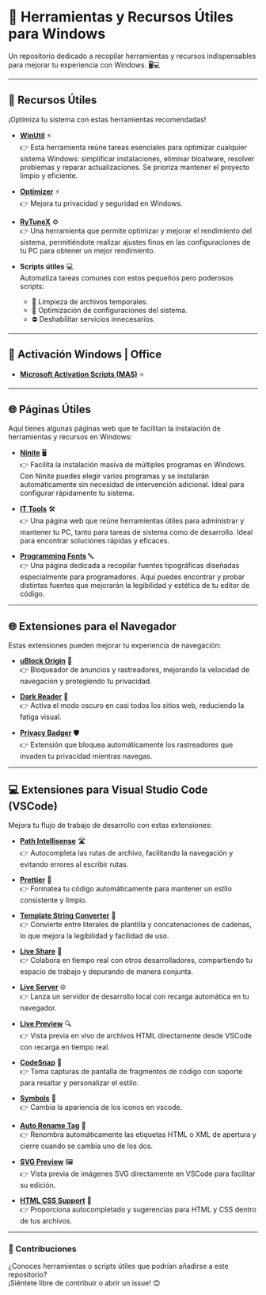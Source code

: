# 🚀 Herramientas y Recursos Útiles para Windows  

Un repositorio dedicado a recopilar herramientas y recursos indispensables para mejorar tu experiencia con Windows. 🖥️💻  

---

## 📂 Recursos Útiles  
¡Optimiza tu sistema con estas herramientas recomendadas!  

- **[WinUtil](https://github.com/ChrisTitusTech/winutil)** ⚡  
  👉 Esta herramienta reúne tareas esenciales para optimizar cualquier sistema Windows: simplificar instalaciones, eliminar bloatware, resolver problemas y reparar actualizaciones. Se prioriza mantener el proyecto limpio y eficiente.

- **[Optimizer](https://github.com/hellzerg/optimizer)** ⚡  
  👉 Mejora tu privacidad y seguridad en Windows.

- **[RyTuneX](https://github.com/rayenghanmi/RyTuneX)** ⚙️  
  👉 Una herramienta que permite optimizar y mejorar el rendimiento del sistema, permitiéndote realizar ajustes finos en las configuraciones de tu PC para obtener un mejor rendimiento.

- **Scripts útiles** 💻  
  Automatiza tareas comunes con estos pequeños pero poderosos scripts:  
  - 🧹 Limpieza de archivos temporales.  
  - 🚀 Optimización de configuraciones del sistema.  
  - ⛔ Deshabilitar servicios innecesarios.  

---

## 🔑 Activación Windows | Office  

- **[Microsoft Activation Scripts (MAS)](https://github.com/massgravel/Microsoft-Activation-Scripts)** ⭐  

---

## 🌐 Páginas Útiles  
Aquí tienes algunas páginas web que te facilitan la instalación de herramientas y recursos en Windows:

- **[Ninite](https://ninite.com/)** 🖥️  
  👉 Facilita la instalación masiva de múltiples programas en Windows. Con Ninite puedes elegir varios programas y se instalarán automáticamente sin necesidad de intervención adicional. Ideal para configurar rápidamente tu sistema.

- **[IT Tools](https://it-tools.tech/)** 🛠️  
  👉 Una página web que reúne herramientas útiles para administrar y mantener tu PC, tanto para tareas de sistema como de desarrollo. Ideal para encontrar soluciones rápidas y eficaces.

- **[Programming Fonts](https://www.programmingfonts.org/)** 🔤  
  👉 Una página dedicada a recopilar fuentes tipográficas diseñadas especialmente para programadores. Aquí puedes encontrar y probar distintas fuentes que mejorarán la legibilidad y estética de tu editor de código.

---

## 🌐 Extensiones para el Navegador  
Estas extensiones pueden mejorar tu experiencia de navegación:

- **[uBlock Origin](https://github.com/gorhill/uBlock)** 🚫  
  👉 Bloqueador de anuncios y rastreadores, mejorando la velocidad de navegación y protegiendo tu privacidad.

- **[Dark Reader](https://darkreader.org/)** 🌙  
  👉 Activa el modo oscuro en casi todos los sitios web, reduciendo la fatiga visual.

- **[Privacy Badger](https://www.eff.org/privacybadger)** 🛡️  
  👉 Extensión que bloquea automáticamente los rastreadores que invaden tu privacidad mientras navegas.

---

## 💻 Extensiones para Visual Studio Code (VSCode)  
Mejora tu flujo de trabajo de desarrollo con estas extensiones:

- **[Path Intellisense](https://marketplace.visualstudio.com/items?itemName=christian-kohler.path-intellisense)** 🛣️  
  👉 Autocompleta las rutas de archivo, facilitando la navegación y evitando errores al escribir rutas.

- **[Prettier](https://marketplace.visualstudio.com/items?itemName=esbenp.prettier-vscode)** 🎨  
  👉 Formatea tu código automáticamente para mantener un estilo consistente y limpio.

- **[Template String Converter](https://marketplace.visualstudio.com/items?itemName=willwade.vscode-template-string-converter)** 🔄  
  👉 Convierte entre literales de plantilla y concatenaciones de cadenas, lo que mejora la legibilidad y facilidad de uso.

- **[Live Share](https://marketplace.visualstudio.com/items?itemName=MS-vsliveshare.vsliveshare)** 👥  
  👉 Colabora en tiempo real con otros desarrolladores, compartiendo tu espacio de trabajo y depurando de manera conjunta.

- **[Live Server](https://marketplace.visualstudio.com/items?itemName=ritwickdey.LiveServer)** 🌐  
  👉 Lanza un servidor de desarrollo local con recarga automática en tu navegador.

- **[Live Preview](https://marketplace.visualstudio.com/items?itemName=ms-vscode.live-server)** 🔍  
  👉 Vista previa en vivo de archivos HTML directamente desde VSCode con recarga en tiempo real.

- **[CodeSnap](https://marketplace.visualstudio.com/items?itemName=adammaras.codesnap)** 📸  
  👉 Toma capturas de pantalla de fragmentos de código con soporte para resaltar y personalizar el estilo.

- **[Symbols](https://marketplace.visualstudio.com/items?itemName=zhangtz.vscode-symbols)** 🔎  
  👉 Cambia la apariencia de los iconos en vscode.

- **[Auto Rename Tag](https://marketplace.visualstudio.com/items?itemName=formulahendry.auto-rename-tag)** 🔄  
  👉 Renombra automáticamente las etiquetas HTML o XML de apertura y cierre cuando se cambia uno de los dos.

- **[SVG Preview](https://marketplace.visualstudio.com/items?itemName=cssho.vscode-svgviewer)** 🖼️  
  👉 Vista previa de imágenes SVG directamente en VSCode para facilitar su edición.

- **[HTML CSS Support](https://marketplace.visualstudio.com/items?itemName=ecmel.vscode-html-css)** 🌟  
  👉 Proporciona autocompletado y sugerencias para HTML y CSS dentro de tus archivos.

---

### 🙌 Contribuciones  
¿Conoces herramientas o scripts útiles que podrían añadirse a este repositorio?  
¡Siéntete libre de contribuir o abrir un issue! 😊  
